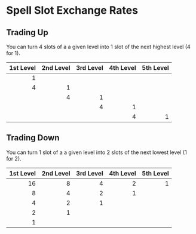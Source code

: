 # Spell Slot Exchange Rates

## Trading Up

You can turn 4 slots of a a given level into 1 slot of the next highest level (4 for 1).

| 1st Level | 2nd Level | 3rd Level | 4th Level | 5th Level |
| --------: | --------: | --------: | --------: | --------: |
|         1 |           |           |           |           |
|         4 |         1 |           |           |           |
|           |         4 |         1 |           |           |
|           |           |         4 |         1 |           |
|           |           |           |         4 |         1 |

## Trading Down

You can turn 1 slot of a a given level into 2 slots of the next lowest level (1 for 2).

| 1st Level | 2nd Level | 3rd Level | 4th Level | 5th Level |
| --------: | --------: | --------: | --------: | --------: |
|        16 |         8 |         4 |         2 |         1 |
|         8 |         4 |         2 |         1 |           |
|         4 |         2 |         1 |           |           |
|         2 |         1 |           |           |           |
|         1 |           |           |           |           |
